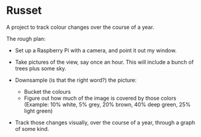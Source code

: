 # Russet

A project to track colour changes over the course of a year.

The rough plan:

- Set up a Raspberry Pi with a camera, and point it out my window.

- Take pictures of the view, say once an hour.  This will include a
  bunch of trees plus some sky.

- Downsample (is that the right word?) the picture:

  - Bucket the colours
  - Figure out how much of the image is covered by those colors
    (Example: 10% white, 5% grey, 20% brown, 40% deep green, 25% light
    green)

- Track those changes visually, over the course of a year, through a
  graph of some kind.
